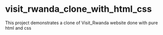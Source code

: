 # visit_rwanda_clone_with_html_css
This project demonstrates a clone of Visit_Rwanda website  done with pure html and css
